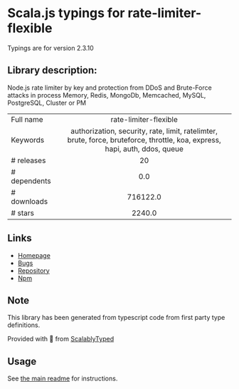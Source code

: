
# Scala.js typings for rate-limiter-flexible

Typings are for version 2.3.10

## Library description:
Node.js rate limiter by key and protection from DDoS and Brute-Force attacks in process Memory, Redis, MongoDb, Memcached, MySQL, PostgreSQL, Cluster or PM

|                    |                 |
| ------------------ | :-------------: |
| Full name          | rate-limiter-flexible |
| Keywords           | authorization, security, rate, limit, ratelimter, brute, force, bruteforce, throttle, koa, express, hapi, auth, ddos, queue |
| # releases         | 20 |
| # dependents       | 0.0 |
| # downloads        | 716122.0 |
| # stars            | 2240.0 |

## Links
- [Homepage](https://github.com/animir/node-rate-limiter-flexible#readme)
- [Bugs](https://github.com/animir/node-rate-limiter-flexible/issues)
- [Repository](https://github.com/animir/node-rate-limiter-flexible)
- [Npm](https://www.npmjs.com/package/rate-limiter-flexible)
    


## Note
This library has been generated from typescript code from first party type definitions.

Provided with :purple_heart: from [ScalablyTyped](https://github.com/oyvindberg/ScalablyTyped)

## Usage
See [the main readme](../../readme.md) for instructions.


